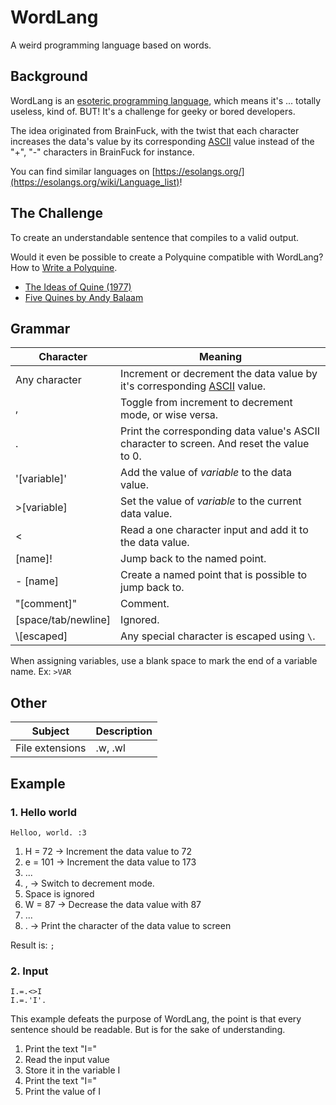 # WordLang
 A weird programming language based on words.

## Background

WordLang is an [esoteric programming language](https://en.wikipedia.org/wiki/Esoteric_programming_language), which means it's ... totally useless, kind of. BUT! It's a challenge for geeky or bored developers.

The idea originated from BrainFuck, with the twist that each character increases the data's value by its corresponding [ASCII](https://en.wikipedia.org/wiki/ASCII) value instead of the "+", "-" characters in BrainFuck for instance.

You can find similar languages on [https://esolangs.org/](https://esolangs.org/wiki/Language_list)!

## The Challenge

To create an understandable sentence that compiles to a valid output.

Would it even be possible to create a Polyquine compatible with WordLang? How to [Write a Polyquine](https://codegolf.stackexchange.com/questions/37464/write-a-polyquine).

* [The Ideas of Quine (1977)](https://www.youtube.com/watch?v=B2fLyvsHHaQ)
* [Five Quines by Andy Balaam](https://www.youtube.com/watch?v=JQ_Fylah0Cg)

## Grammar

| Character     | Meaning                                                      |
| ------------- | ------------------------------------------------------------ |
| Any character | Increment or decrement the data value by it's corresponding [ASCII](https://en.wikipedia.org/wiki/ASCII) value. |
| ,             | Toggle from increment to decrement mode, or wise versa.      |
| .             | Print the corresponding data value's ASCII character to screen. And reset the value to 0. |
| '[variable]'  | Add the value of *variable* to the data value.               |
| \>[variable]  | Set the value of *variable* to the current data value.       |
| <             | Read a one character input and add it to the data value.     |
| [name]!       | Jump back to the named point.                                |
| - [name]      | Create a named point that is possible to jump back to.       |
| "[comment]"   | Comment.                                                     |
| [space/tab/newline]   | Ignored.                                                     |
| \\[escaped]   | Any special character is escaped using `\`.                  |

When assigning variables, use a blank space to mark the end of a variable name. Ex: `>VAR`

## Other

| Subject         | Description |
| --------------- | ----------- |
| File extensions | .w, .wl     |

## Example

### 1. Hello world

```
Helloo, world. :3
```

1. H = 72 → Increment the data value to 72
2. e = 101 → Increment the data value to 173
3. ...
4. , → Switch to decrement mode.
5. Space is ignored
6. W = 87 → Decrease the data value with 87
7. ...
8. . → Print the character of the data value to screen

Result is: `;`

### 2. Input

```
I.=.<>I
I.=.'I'.
```

This example defeats the purpose of WordLang, the point is that every sentence should be readable. But is for the sake of understanding.

1. Print the text "I="
2. Read the input value
3. Store it in the variable I
4. Print the text "I="
5. Print the value of I
